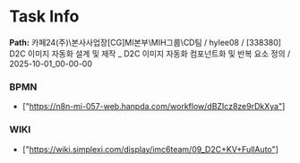 # Task Info

**Path:** 카페24(주)\본사사업장\[CG]MI본부\MIH그룹\CD팀 / hylee08 / [338380] D2C 이미지 자동화 설계 및 제작 _ D2C 이미지 자동화 컴포넌트화 및 반복 요소 정의 / 2025-10-01_00-00-00

### BPMN
- ["https://n8n-mi-057-web.hanpda.com/workflow/dBZIcz8ze9rDkXya"]

### WIKI
- ["https://wiki.simplexi.com/display/imc6team/09_D2C+KV+FullAuto"]

